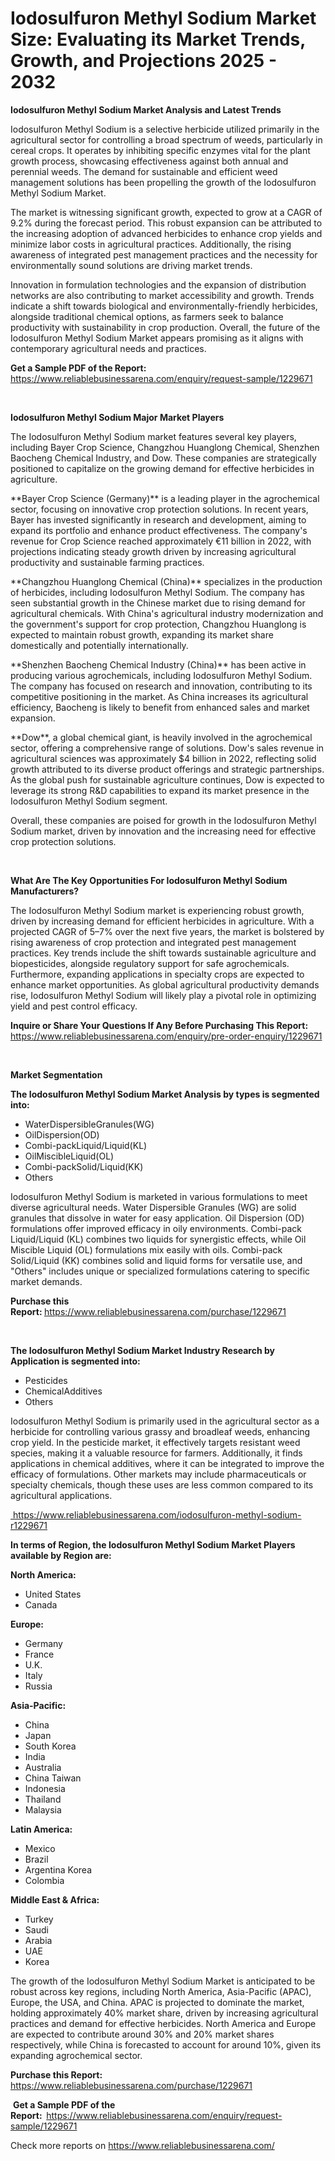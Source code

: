 <p><h1>Iodosulfuron Methyl Sodium Market Size: Evaluating its Market Trends, Growth, and Projections 2025 - 2032</h1></p><p><strong>Iodosulfuron Methyl Sodium Market Analysis and Latest Trends</strong></p>
<p><p>Iodosulfuron Methyl Sodium is a selective herbicide utilized primarily in the agricultural sector for controlling a broad spectrum of weeds, particularly in cereal crops. It operates by inhibiting specific enzymes vital for the plant growth process, showcasing effectiveness against both annual and perennial weeds. The demand for sustainable and efficient weed management solutions has been propelling the growth of the Iodosulfuron Methyl Sodium Market.</p><p>The market is witnessing significant growth, expected to grow at a CAGR of 9.2% during the forecast period. This robust expansion can be attributed to the increasing adoption of advanced herbicides to enhance crop yields and minimize labor costs in agricultural practices. Additionally, the rising awareness of integrated pest management practices and the necessity for environmentally sound solutions are driving market trends. </p><p>Innovation in formulation technologies and the expansion of distribution networks are also contributing to market accessibility and growth. Trends indicate a shift towards biological and environmentally-friendly herbicides, alongside traditional chemical options, as farmers seek to balance productivity with sustainability in crop production. Overall, the future of the Iodosulfuron Methyl Sodium Market appears promising as it aligns with contemporary agricultural needs and practices.</p></p>
<p><strong>Get a Sample PDF of the Report:&nbsp;</strong> <a href="https://www.reliablebusinessarena.com/enquiry/request-sample/1229671?utm_campaign=3024&utm_medium=2&utm_source=Github&utm_content=ia&utm_term=31032025&utm_id=iodosulfuron-methyl-sodium">https://www.reliablebusinessarena.com/enquiry/request-sample/1229671</a></p>
<p>&nbsp;</p>
<p><strong>Iodosulfuron Methyl Sodium Major Market Players</strong></p>
<p><p>The Iodosulfuron Methyl Sodium market features several key players, including Bayer Crop Science, Changzhou Huanglong Chemical, Shenzhen Baocheng Chemical Industry, and Dow. These companies are strategically positioned to capitalize on the growing demand for effective herbicides in agriculture.</p><p>**Bayer Crop Science (Germany)** is a leading player in the agrochemical sector, focusing on innovative crop protection solutions. In recent years, Bayer has invested significantly in research and development, aiming to expand its portfolio and enhance product effectiveness. The company's revenue for Crop Science reached approximately €11 billion in 2022, with projections indicating steady growth driven by increasing agricultural productivity and sustainable farming practices.</p><p>**Changzhou Huanglong Chemical (China)** specializes in the production of herbicides, including Iodosulfuron Methyl Sodium. The company has seen substantial growth in the Chinese market due to rising demand for agricultural chemicals. With China's agricultural industry modernization and the government's support for crop protection, Changzhou Huanglong is expected to maintain robust growth, expanding its market share domestically and potentially internationally.</p><p>**Shenzhen Baocheng Chemical Industry (China)** has been active in producing various agrochemicals, including Iodosulfuron Methyl Sodium. The company has focused on research and innovation, contributing to its competitive positioning in the market. As China increases its agricultural efficiency, Baocheng is likely to benefit from enhanced sales and market expansion.</p><p>**Dow**, a global chemical giant, is heavily involved in the agrochemical sector, offering a comprehensive range of solutions. Dow's sales revenue in agricultural sciences was approximately $4 billion in 2022, reflecting solid growth attributed to its diverse product offerings and strategic partnerships. As the global push for sustainable agriculture continues, Dow is expected to leverage its strong R&D capabilities to expand its market presence in the Iodosulfuron Methyl Sodium segment.</p><p>Overall, these companies are poised for growth in the Iodosulfuron Methyl Sodium market, driven by innovation and the increasing need for effective crop protection solutions.</p></p>
<p>&nbsp;</p>
<p><strong>What Are The Key Opportunities For Iodosulfuron Methyl Sodium Manufacturers?</strong></p>
<p><p>The Iodosulfuron Methyl Sodium market is experiencing robust growth, driven by increasing demand for efficient herbicides in agriculture. With a projected CAGR of 5–7% over the next five years, the market is bolstered by rising awareness of crop protection and integrated pest management practices. Key trends include the shift towards sustainable agriculture and biopesticides, alongside regulatory support for safe agrochemicals. Furthermore, expanding applications in specialty crops are expected to enhance market opportunities. As global agricultural productivity demands rise, Iodosulfuron Methyl Sodium will likely play a pivotal role in optimizing yield and pest control efficacy.</p></p>
<p><strong>Inquire or Share Your Questions If Any Before Purchasing This Report:</strong> <a href="https://www.reliablebusinessarena.com/enquiry/pre-order-enquiry/1229671?utm_campaign=3024&utm_medium=2&utm_source=Github&utm_content=ia&utm_term=31032025&utm_id=iodosulfuron-methyl-sodium">https://www.reliablebusinessarena.com/enquiry/pre-order-enquiry/1229671</a></p>
<p>&nbsp;</p>
<p><strong>Market Segmentation</strong></p>
<p><strong>The Iodosulfuron Methyl Sodium Market Analysis by types is segmented into:</strong></p>
<p><ul><li>WaterDispersibleGranules(WG)</li><li>OilDispersion(OD)</li><li>Combi-packLiquid/Liquid(KL)</li><li>OilMiscibleLiquid(OL)</li><li>Combi-packSolid/Liquid(KK)</li><li>Others</li></ul></p>
<p><p>Iodosulfuron Methyl Sodium is marketed in various formulations to meet diverse agricultural needs. Water Dispersible Granules (WG) are solid granules that dissolve in water for easy application. Oil Dispersion (OD) formulations offer improved efficacy in oily environments. Combi-pack Liquid/Liquid (KL) combines two liquids for synergistic effects, while Oil Miscible Liquid (OL) formulations mix easily with oils. Combi-pack Solid/Liquid (KK) combines solid and liquid forms for versatile use, and "Others" includes unique or specialized formulations catering to specific market demands.</p></p>
<p><strong>Purchase this Report:&nbsp;</strong><a href="https://www.reliablebusinessarena.com/purchase/1229671?utm_campaign=3024&utm_medium=2&utm_source=Github&utm_content=ia&utm_term=31032025&utm_id=iodosulfuron-methyl-sodium">https://www.reliablebusinessarena.com/purchase/1229671</a></p>
<p>&nbsp;</p>
<p><strong>The Iodosulfuron Methyl Sodium Market Industry Research by Application is segmented into:</strong></p>
<p><ul><li>Pesticides</li><li>ChemicalAdditives</li><li>Others</li></ul></p>
<p><p>Iodosulfuron Methyl Sodium is primarily used in the agricultural sector as a herbicide for controlling various grassy and broadleaf weeds, enhancing crop yield. In the pesticide market, it effectively targets resistant weed species, making it a valuable resource for farmers. Additionally, it finds applications in chemical additives, where it can be integrated to improve the efficacy of formulations. Other markets may include pharmaceuticals or specialty chemicals, though these uses are less common compared to its agricultural applications.</p></p>
<p><a href="https://www.reliablebusinessarena.com/iodosulfuron-methyl-sodium-r1229671?utm_campaign=3024&utm_medium=2&utm_source=Github&utm_content=ia&utm_term=31032025&utm_id=iodosulfuron-methyl-sodium">&nbsp;https://www.reliablebusinessarena.com/iodosulfuron-methyl-sodium-r1229671</a></p>
<p><strong>In terms of Region, the Iodosulfuron Methyl Sodium Market Players available by Region are:</strong></p>
<p>
    <p> <strong> North America: </strong>
        <ul>
            <li>United States</li>
            <li>Canada</li>
        </ul>
        </p> 
    <p> <strong> Europe: </strong>
        <ul>
            <li>Germany</li>
            <li>France</li>
            <li>U.K.</li>
            <li>Italy</li>
            <li>Russia</li>
        </ul>
        </p> 
    <p> <strong> Asia-Pacific: </strong>
        <ul>
            <li>China</li>
            <li>Japan</li>
            <li>South Korea</li>
            <li>India</li>
            <li>Australia</li>
            <li>China Taiwan</li>
            <li>Indonesia</li>
            <li>Thailand</li>
            <li>Malaysia</li>
        </ul>
        </p> 
    <p> <strong> Latin America: </strong>
        <ul>
            <li>Mexico</li>
            <li>Brazil</li>
            <li>Argentina Korea</li>
            <li>Colombia</li>
        </ul>
        </p> 
    <p> <strong> Middle East & Africa: </strong>
        <ul>
            <li>Turkey</li>
            <li>Saudi</li>
            <li>Arabia</li>
            <li>UAE</li>
            <li>Korea</li>
        </ul>
    </p>
    </p>
<p><p>The growth of the Iodosulfuron Methyl Sodium Market is anticipated to be robust across key regions, including North America, Asia-Pacific (APAC), Europe, the USA, and China. APAC is projected to dominate the market, holding approximately 40% market share, driven by increasing agricultural practices and demand for effective herbicides. North America and Europe are expected to contribute around 30% and 20% market shares respectively, while China is forecasted to account for around 10%, given its expanding agrochemical sector.</p></p>
<p><strong>Purchase this Report: </strong><a href="https://www.reliablebusinessarena.com/purchase/1229671?utm_campaign=3024&utm_medium=2&utm_source=Github&utm_content=ia&utm_term=31032025&utm_id=iodosulfuron-methyl-sodium">https://www.reliablebusinessarena.com/purchase/1229671</a></p>
<p>&nbsp;<strong>Get a Sample PDF of the Report:&nbsp;&nbsp;</strong><a href="https://www.reliablebusinessarena.com/enquiry/request-sample/1229671?utm_campaign=3024&utm_medium=2&utm_source=Github&utm_content=ia&utm_term=31032025&utm_id=iodosulfuron-methyl-sodium">https://www.reliablebusinessarena.com/enquiry/request-sample/1229671</a></p>
<p><strong></strong></p>
<p>Check more reports on <a href="https://www.reliablebusinessarena.com/?utm_campaign=3024&utm_medium=2&utm_source=Github&utm_content=ia&utm_term=31032025&utm_id=iodosulfuron-methyl-sodium">https://www.reliablebusinessarena.com/</a></p>